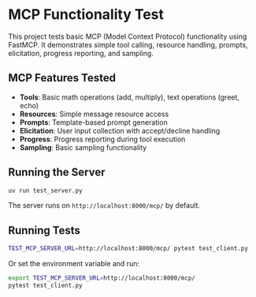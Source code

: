 # MCP Functionality Test

This project tests basic MCP (Model Context Protocol) functionality using FastMCP. It demonstrates simple tool calling, resource handling, prompts, elicitation, progress reporting, and sampling.

## MCP Features Tested

- **Tools**: Basic math operations (add, multiply), text operations (greet, echo)
- **Resources**: Simple message resource access
- **Prompts**: Template-based prompt generation
- **Elicitation**: User input collection with accept/decline handling
- **Progress**: Progress reporting during tool execution
- **Sampling**: Basic sampling functionality

## Running the Server

```bash
uv run test_server.py
```

The server runs on `http://localhost:8000/mcp/` by default.

## Running Tests

```bash
TEST_MCP_SERVER_URL=http://localhost:8000/mcp/ pytest test_client.py
```

Or set the environment variable and run:

```bash
export TEST_MCP_SERVER_URL=http://localhost:8000/mcp/
pytest test_client.py
```
